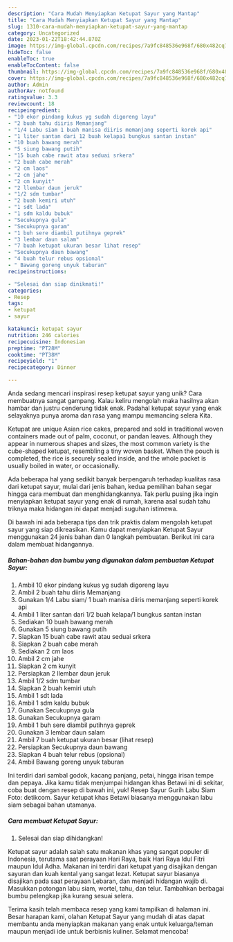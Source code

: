 ```yaml
---
description: "Cara Mudah Menyiapkan Ketupat Sayur yang Mantap"
title: "Cara Mudah Menyiapkan Ketupat Sayur yang Mantap"
slug: 1310-cara-mudah-menyiapkan-ketupat-sayur-yang-mantap
category: Uncategorized
date: 2023-01-22T18:42:44.870Z
image: https://img-global.cpcdn.com/recipes/7a9fc848536e968f/680x482cq70/ketupat-sayur-foto-resep-utama.jpg
hideToc: false
enableToc: true
enableTocContent: false
thumbnail: https://img-global.cpcdn.com/recipes/7a9fc848536e968f/680x482cq70/ketupat-sayur-foto-resep-utama.jpg
cover: https://img-global.cpcdn.com/recipes/7a9fc848536e968f/680x482cq70/ketupat-sayur-foto-resep-utama.jpg
author: Admin
authorAv: notfound
ratingvalue: 3.3
reviewcount: 18
recipeingredient:
- "10 ekor pindang kukus yg sudah digoreng layu"
- "2 buah tahu diiris Memanjang"
- "1/4 Labu siam 1 buah manisa diiris memanjang seperti korek api"
- "1 liter santan dari 12 buah kelapa1 bungkus santan instan"
- "10 buah bawang merah"
- "5 siung bawang putih"
- "15 buah cabe rawit atau seduai srkera"
- "2 buah cabe merah"
- "2 cm laos"
- "2 cm jahe"
- "2 cm kunyit"
- "2 llembar daun jeruk"
- "1/2 sdm tumbar"
- "2 buah kemiri utuh"
- "1 sdt lada"
- "1 sdm kaldu bubuk"
- "Secukupnya gula"
- "Secukupnya garam"
- "1 buh sere diambil putihnya geprek"
- "3 lembar daun salam"
- "7 buah ketupat ukuran besar lihat resep"
- "Secukupnya daun bawang"
- "4 buah telur rebus opsional"
- " Bawang goreng unyuk taburan"
recipeinstructions:

- "Selesai dan siap dinikmati!"
categories:
- Resep
tags:
- ketupat
- sayur

katakunci: ketupat sayur 
nutrition: 246 calories
recipecuisine: Indonesian
preptime: "PT28M"
cooktime: "PT38M"
recipeyield: "1"
recipecategory: Dinner

---
```





Anda sedang mencari inspirasi resep ketupat sayur yang unik? Cara membuatnya sangat gampang. Kalau keliru mengolah maka hasilnya akan hambar dan justru cenderung tidak enak. Padahal ketupat sayur yang enak selayaknya punya aroma dan rasa yang mampu memancing selera Kita.





Ketupat are unique Asian rice cakes, prepared and sold in traditional woven containers made out of palm, coconut, or pandan leaves. Although they appear in numerous shapes and sizes, the most common variety is the cube-shaped ketupat, resembling a tiny woven basket. When the pouch is completed, the rice is securely sealed inside, and the whole packet is usually boiled in water, or occasionally.

Ada beberapa hal yang sedikit banyak berpengaruh terhadap kualitas rasa dari ketupat sayur, mulai dari jenis bahan, kedua pemilihan bahan segar hingga cara membuat dan menghidangkannya. Tak perlu pusing jika ingin menyiapkan ketupat sayur yang enak di rumah, karena asal sudah tahu triknya maka hidangan ini dapat menjadi suguhan istimewa.






Di bawah ini ada beberapa tips dan trik praktis dalam mengolah ketupat sayur yang siap dikreasikan. Kamu dapat menyiapkan Ketupat Sayur menggunakan 24 jenis bahan dan 0 langkah pembuatan. Berikut ini cara dalam membuat hidangannya.

<!--inarticleads1-->

##### Bahan-bahan dan bumbu yang digunakan dalam pembuatan Ketupat Sayur:

1. Ambil 10 ekor pindang kukus yg sudah digoreng layu
1. Ambil 2 buah tahu diiris Memanjang
1. Gunakan 1/4 Labu siam/ 1 buah manisa diiris memanjang seperti korek api
1. Ambil 1 liter santan dari 1/2 buah kelapa/1 bungkus santan instan
1. Sediakan 10 buah bawang merah
1. Gunakan 5 siung bawang putih
1. Siapkan 15 buah cabe rawit atau seduai srkera
1. Siapkan 2 buah cabe merah
1. Sediakan 2 cm laos
1. Ambil 2 cm jahe
1. Siapkan 2 cm kunyit
1. Persiapkan 2 llembar daun jeruk
1. Ambil 1/2 sdm tumbar
1. Siapkan 2 buah kemiri utuh
1. Ambil 1 sdt lada
1. Ambil 1 sdm kaldu bubuk
1. Gunakan Secukupnya gula
1. Gunakan Secukupnya garam
1. Ambil 1 buh sere diambil putihnya geprek
1. Gunakan 3 lembar daun salam
1. Ambil 7 buah ketupat ukuran besar (lihat resep)
1. Persiapkan Secukupnya daun bawang
1. Siapkan 4 buah telur rebus (opsional)
1. Ambil  Bawang goreng unyuk taburan


Ini terdiri dari sambal godok, kacang panjang, petai, hingga irisan tempe dan pepaya. Jika kamu tidak menjumpai hidangan khas Betawi ini di sekitar, coba buat dengan resep di bawah ini, yuk! Resep Sayur Gurih Labu Siam Foto: detikcom. Sayur ketupat khas Betawi biasanya menggunakan labu siam sebagai bahan utamanya. 

<!--inarticleads2-->

##### Cara membuat Ketupat Sayur:


1. Selesai dan siap dihidangkan!

Ketupat sayur adalah salah satu makanan khas yang sangat populer di Indonesia, terutama saat perayaan Hari Raya, baik Hari Raya Idul Fitri maupun Idul Adha. Makanan ini terdiri dari ketupat yang disajikan dengan sayuran dan kuah kental yang sangat lezat. Ketupat sayur biasanya disajikan pada saat perayaan Lebaran, dan menjadi hidangan wajib di. Masukkan potongan labu siam, wortel, tahu, dan telur. Tambahkan berbagai bumbu pelengkap jika kurang sesuai selera. 

Terima kasih telah membaca resep yang kami tampilkan di halaman ini. Besar harapan kami, olahan Ketupat Sayur yang mudah di atas dapat membantu anda menyiapkan makanan yang enak untuk keluarga/teman maupun menjadi ide untuk berbisnis kuliner. Selamat mencoba!
